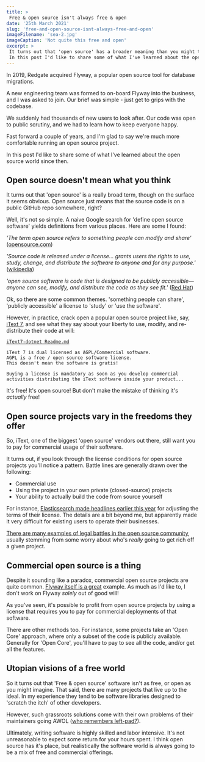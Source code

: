 ```yaml
---
title: >
 Free & open source isn't always free & open
date: '25th March 2021'
slug: 'free-and-open-source-isnt-always-free-and-open'
imageFilename: 'sea-2.jpg'
imageCaption: 'Not quite this free and open'
excerpt: >
 It turns out that 'open source' has a broader meaning than you might think.
 In this post I'd like to share some of what I've learned about the open source world in the past few years.
---
```

In 2019, Redgate acquired Flyway, a popular open source tool for database migrations.

A new engineering team was formed to on-board Flyway into the business, and I was asked to join. Our brief was simple - just get to grips with the codebase.

We suddenly had thousands of new users to look after. Our code was open to public scrutiny, and we had to learn how to keep everyone happy.

Fast forward a couple of years, and I'm glad to say we're much more comfortable running an open source project.

In this post I'd like to share some of what I've learned about the open source world since then.

## Open source doesn't mean what you think

It turns out that 'open source' is a really broad term, though on the surface it seems obvious. Open source just means that the source code is on a public GitHub repo somewhere, right?

Well, it's not so simple. A naive Google search for 'define open source software' yields definitions from various places. Here are some I found:

*'The term open source refers to something people can modify and share'* ([opensource.com](https://opensource.com/resources/what-open-source))

*'Source code is released under a license... grants users the rights to use, study, change, and distribute the software to anyone and for any purpose.'*  ([wikipedia](https://en.wikipedia.org/wiki/Open-source_software))

*'open source software is code that is designed to be publicly accessible—anyone can see, modify, and distribute the code as they see fit.'* ([Red Hat](https://www.redhat.com/en/topics/open-source/what-is-open-source))

Ok, so there are some common themes. 'something people can share', 'publicly accessible' a license to 'study' or 'use the software'.

However, in practice, crack open a popular open source project like, say, [iText 7](https://github.com/itext/itext7-dotnet), and see what they say about your liberty to use, modify, and re-distribute their code at will:

[`iText7-dotnet Readme.md`](https://github.com/itext/itext7-dotnet#readme)
```
iText 7 is dual licensed as AGPL/Commercial software.
AGPL is a free / open source software license.
This doesn't mean the software is gratis!

Buying a license is mandatory as soon as you develop commercial
activities distributing the iText software inside your product...
```

It's free! It's open source! But don't make the mistake of thinking it's *actually* free!

## Open source projects vary in the freedoms they offer

So, iText, one of the biggest 'open source' vendors out there, still want you to pay for commercial usage of their software.

It turns out, if you look through the license conditions for open source projects you'll notice a pattern. Battle lines are generally drawn over the following:

- Commercial use
- Using the project in your own private (closed-source) projects
- Your ability to actually build the code from source yourself

For instance, [Elasticsearch made headlines earlier this year](https://aws.amazon.com/blogs/opensource/stepping-up-for-a-truly-open-source-elasticsearch/) for adjusting the terms of their license. The details are a bit beyond me, but apparently made it very difficult for existing users to operate their businesses.

[There are many examples of legal battles in the open source community](https://opensource.com/article/18/2/top-10-open-source-legal-stories-shook-2017), usually stemming from some worry about who's *really* going to get rich off a given project.

## Commercial open source is a thing

Despite it sounding like a paradox, commercial open source projects are quite common. [Flyway itself is a great](https://flywaydb.org/try-flyway-teams-edition) example. As much as I'd like to, I don't work on Flyway *solely* out of good will!

As you've seen, it's possible to profit from open source projects by using a license that requires you to pay for commercial deployments of that software.

There are other methods too. For instance, some projects take an 'Open Core' approach, where only a subset of the code is publicly available. Generally for 'Open Core', you'll have to pay to see all the code, and/or get all the features.

## Utopian visions of a free world

So it turns out that 'Free & open source' software isn't as free, or open as you might imagine. That said, there are many projects that live up to the ideal. In my experience they tend to be software libraries designed to 'scratch the itch' of other developers.

However, such grassroots solutions come with their own problems of their maintainers going AWOL ([who remembers left-pad?](https://qz.com/646467/how-one-programmer-broke-the-internet-by-deleting-a-tiny-piece-of-code/)).

Ultimately, writing software is highly skilled and labor intensive. It's not unreasonable to expect some return for your hours spent. I think open source has it's place, but realistically the software world is always going to be a mix of free and commercial offerings.